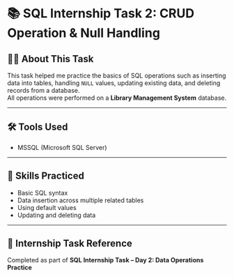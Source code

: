 # 📚 SQL Internship Task 2: CRUD Operation & Null Handling

## 👩‍💻 About This Task

This task helped me practice the basics of SQL operations such as inserting data into tables, handling `NULL` values, updating existing data, and deleting records from a database.  
All operations were performed on a **Library Management System** database.

---

## 🛠️ Tools Used

- MSSQL (Microsoft SQL Server)

---

## 🧠 Skills Practiced

- Basic SQL syntax
- Data insertion across multiple related tables
- Using default values
- Updating and deleting data

---

## 📅 Internship Task Reference

Completed as part of **SQL Internship Task – Day 2: Data Operations Practice**
